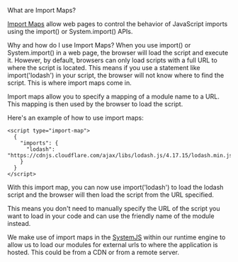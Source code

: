 What are Import Maps?

[Import Maps](https://github.com/WICG/import-maps) allow web pages to control the behavior of JavaScript imports using the import() or System.import() APIs.

Why and how do I use Import Maps?
When you use import() or System.import() in a web page, the browser will load the script and execute it. However, by default, browsers can only load scripts with a full URL to where the script is located. This means if you use a statement like import('lodash') in your script, the browser will not know where to find the script. This is where import maps come in.

Import maps allow you to specify a mapping of a module name to a URL. This mapping is then used by the browser to load the script. 

Here's an example of how to use import maps:
```
<script type="import-map">
  {
    "imports": {
      "lodash": "https://cdnjs.cloudflare.com/ajax/libs/lodash.js/4.17.15/lodash.min.js"
    }
  }
</script>
  ```

With this import map, you can now use import('lodash') to load the lodash script and the browser will then load the script from the URL specified.

This means you don't need to manually specify the URL of the script you want to load in your code and can use the friendly name of the module instead.

We make use of import maps in the [SystemJS](https://github.com/systemjs/systemjs) within our runtime engine to allow us to load our modules for external urls to where the application is hosted. This could be from a CDN or from a remote server.
